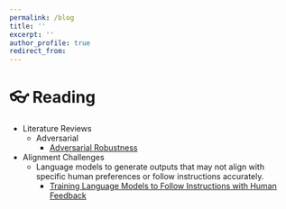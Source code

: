 ```yaml
---
permalink: /blog
title: ''
excerpt: ''
author_profile: true
redirect_from:
---
```


# 👓 Reading

- Literature Reviews
  - Adversarial
    - [Adversarial Robustness](/adversarial-robustness)
- Alignment Challenges
  - Language models to generate outputs that may not align with specific human preferences or follow instructions accurately.
    - [Training Language Models to Follow Instructions with Human Feedback](/human-preferences)
